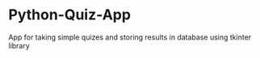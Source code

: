 # Python-Quiz-App
App for taking simple quizes and storing results in database using tkinter library

